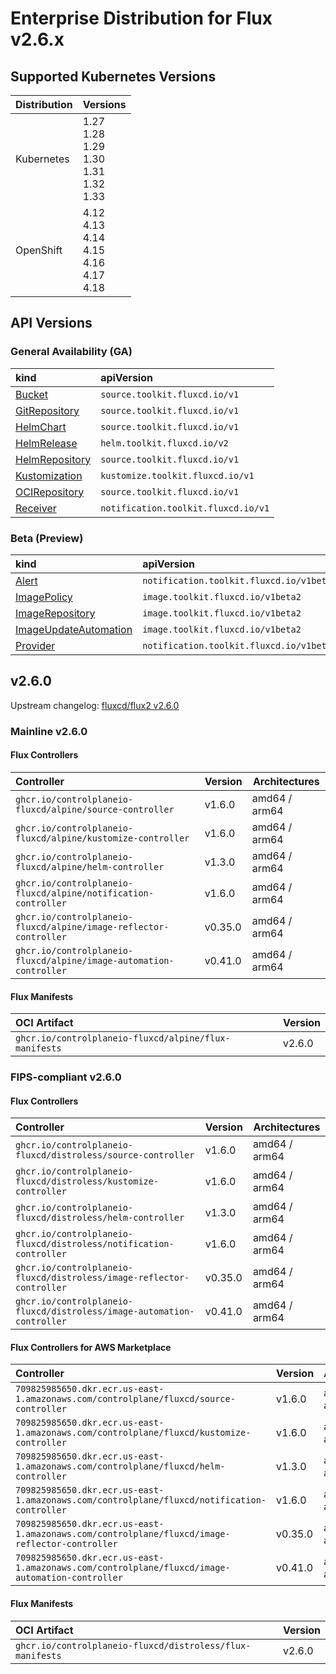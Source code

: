 # Enterprise Distribution for Flux v2.6.x

## Supported Kubernetes Versions

| Distribution | Versions                                                   |
|:-------------|:-----------------------------------------------------------|
| Kubernetes   | 1.27 <br>1.28 <br>1.29 <br>1.30 <br>1.31 <br>1.32 <br>1.33 |
| OpenShift    | 4.12 <br>4.13 <br>4.14 <br>4.15 <br>4.16 <br>4.17 <br>4.18 |

## API Versions

### General Availability (GA)

| kind                                                                                   | apiVersion                          |
|:---------------------------------------------------------------------------------------|:------------------------------------|
| [Bucket](https://v2-6.docs.fluxcd.io/flux/components/source/buckets/)                  | `source.toolkit.fluxcd.io/v1`       |
| [GitRepository](https://v2-6.docs.fluxcd.io/flux/components/source/gitrepositories/)   | `source.toolkit.fluxcd.io/v1`       |
| [HelmChart](https://v2-6.docs.fluxcd.io/flux/components/source/helmcharts/)            | `source.toolkit.fluxcd.io/v1`       |
| [HelmRelease](https://v2-6.docs.fluxcd.io/flux/components/helm/helmreleases/)          | `helm.toolkit.fluxcd.io/v2`         |
| [HelmRepository](https://v2-6.docs.fluxcd.io/flux/components/source/helmrepositories/) | `source.toolkit.fluxcd.io/v1`       |
| [Kustomization](https://v2-6.docs.fluxcd.io/flux/components/kustomize/kustomizations/) | `kustomize.toolkit.fluxcd.io/v1`    |
| [OCIRepository](https://v2-6.docs.fluxcd.io/flux/components/source/ocirepositories/)   | `source.toolkit.fluxcd.io/v1`       |
| [Receiver](https://v2-6.docs.fluxcd.io/flux/components/notification/receivers/)        | `notification.toolkit.fluxcd.io/v1` |

### Beta (Preview)

| kind                                                                                               | apiVersion                               |
|:---------------------------------------------------------------------------------------------------|:-----------------------------------------|
| [Alert](https://v2-6.docs.fluxcd.io/flux/components/notification/alerts/)                          | `notification.toolkit.fluxcd.io/v1beta3` |
| [ImagePolicy](https://v2-6.docs.fluxcd.io/flux/components/image/imagepolicies/)                    | `image.toolkit.fluxcd.io/v1beta2`        |
| [ImageRepository](https://v2-6.docs.fluxcd.io/flux/components/image/imagerepositories/)            | `image.toolkit.fluxcd.io/v1beta2`        |
| [ImageUpdateAutomation](https://v2-6.docs.fluxcd.io/flux/components/image/imageupdateautomations/) | `image.toolkit.fluxcd.io/v1beta2`        |
| [Provider](https://v2-6.docs.fluxcd.io/flux/components/notification/providers/)                    | `notification.toolkit.fluxcd.io/v1beta3` |

## v2.6.0

Upstream changelog: [fluxcd/flux2 v2.6.0](https://github.com/fluxcd/flux2/releases/tag/v2.6.0)

### Mainline v2.6.0

#### Flux Controllers

| Controller                                                         | Version | Architectures |
|:-------------------------------------------------------------------|---------|---------------|
| `ghcr.io/controlplaneio-fluxcd/alpine/source-controller`           | v1.6.0  | amd64 / arm64 |
| `ghcr.io/controlplaneio-fluxcd/alpine/kustomize-controller`        | v1.6.0  | amd64 / arm64 |
| `ghcr.io/controlplaneio-fluxcd/alpine/helm-controller`             | v1.3.0  | amd64 / arm64 |
| `ghcr.io/controlplaneio-fluxcd/alpine/notification-controller`     | v1.6.0  | amd64 / arm64 |
| `ghcr.io/controlplaneio-fluxcd/alpine/image-reflector-controller`  | v0.35.0 | amd64 / arm64 |
| `ghcr.io/controlplaneio-fluxcd/alpine/image-automation-controller` | v0.41.0 | amd64 / arm64 |

#### Flux Manifests

| OCI Artifact                                          | Version |
|:------------------------------------------------------|---------|
| `ghcr.io/controlplaneio-fluxcd/alpine/flux-manifests` | v2.6.0  |

### FIPS-compliant v2.6.0

#### Flux Controllers

| Controller                                                              | Version | Architectures |
|:------------------------------------------------------------------------|---------|---------------|
| `ghcr.io/controlplaneio-fluxcd/distroless/source-controller`            | v1.6.0  | amd64 / arm64 |
| `ghcr.io/controlplaneio-fluxcd/distroless/kustomize-controller`         | v1.6.0  | amd64 / arm64 |
| `ghcr.io/controlplaneio-fluxcd/distroless/helm-controller`              | v1.3.0  | amd64 / arm64 |
| `ghcr.io/controlplaneio-fluxcd/distroless/notification-controller`      | v1.6.0  | amd64 / arm64 |
| `ghcr.io/controlplaneio-fluxcd/distroless/image-reflector-controller`   | v0.35.0 | amd64 / arm64 |
| `ghcr.io/controlplaneio-fluxcd/distroless/image-automation-controller`  | v0.41.0 | amd64 / arm64 |

#### Flux Controllers for AWS Marketplace

| Controller                                                                                     | Version | Architectures |
|:-----------------------------------------------------------------------------------------------|---------|---------------|
| `709825985650.dkr.ecr.us-east-1.amazonaws.com/controlplane/fluxcd/source-controller`           | v1.6.0  | amd64 / arm64 |
| `709825985650.dkr.ecr.us-east-1.amazonaws.com/controlplane/fluxcd/kustomize-controller`        | v1.6.0  | amd64 / arm64 |
| `709825985650.dkr.ecr.us-east-1.amazonaws.com/controlplane/fluxcd/helm-controller`             | v1.3.0  | amd64 / arm64 |
| `709825985650.dkr.ecr.us-east-1.amazonaws.com/controlplane/fluxcd/notification-controller`     | v1.6.0  | amd64 / arm64 |
| `709825985650.dkr.ecr.us-east-1.amazonaws.com/controlplane/fluxcd/image-reflector-controller`  | v0.35.0 | amd64 / arm64 |
| `709825985650.dkr.ecr.us-east-1.amazonaws.com/controlplane/fluxcd/image-automation-controller` | v0.41.0 | amd64 / arm64 |

#### Flux Manifests

| OCI Artifact                                               | Version |
|:-----------------------------------------------------------|---------|
| `ghcr.io/controlplaneio-fluxcd/distroless/flux-manifests`  | v2.6.0  |
